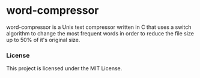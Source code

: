 # word-compressor

word-compressor is a Unix text compressor written in C that uses a switch algorithm to change the most frequent words in order to reduce the file size up to 50% of it's original size.

### License

This project is licensed under the MIT License.

